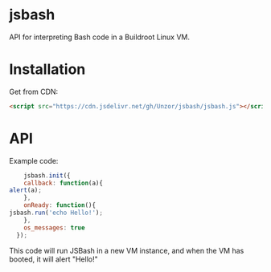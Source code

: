 # jsbash
API for interpreting Bash code in a Buildroot Linux VM.

# Installation
Get from CDN:
```html
<script src="https://cdn.jsdelivr.net/gh/Unzor/jsbash/jsbash.js"></script>
```

# API
Example code:
```javascript
    jsbash.init({
    callback: function(a){
alert(a);
    },
    onReady: function(){
jsbash.run('echo Hello!');
    },
    os_messages: true
  });
  ```
  
  This code will run JSBash in a new VM instance, and when the VM has booted, it will alert "Hello!"
